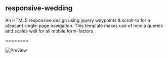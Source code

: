 responsive-wedding
------------------

An HTML5 responsive design using jquery waypoints & scroll-to for a pleasant single-page navigation. This template makes use of media queries and scales well for all mobile form-factors.

========

![Preview](https://github.com/bmgdev/responsive-wedding/blob/master/preview.png?raw=true)

